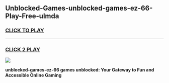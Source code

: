 
## Unblocked-Games-unblocked-games-ez-66-Play-Free-ulmda
<h3>
<a href="https://premium76.site?title=unblocked-games-ez-66&ref=10A">CLICK TO PLAY</a></h3>
<hr>

<h3>
<a href="https://premium76.site?title=unblocked-games-ez-66&ref=10A">CLICK 2 PLAY</a>
  
</h3>

<a href="https://premium76.site?title=unblocked-games-ez-66&ref=10A"><img src="https://clearcache.store/games.png"></a>


**unblocked-games-ez-66 games unblocked: Your Gateway to Fun and Accessible Online Gaming**
